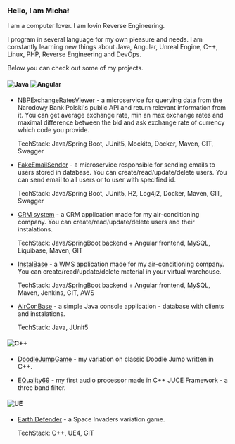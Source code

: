 ### Hello, I am Michał

I am a computer lover.
I am lovin Reverse Engineering.

I program in several language for my own pleasure and needs.
I am constantly learning new things about Java, Angular, Unreal Engine, C++, Linux, PHP, Reverse Engineering and DevOps.

Below you can check out some of my projects.

#### ![Java](https://img.shields.io/badge/java-%23ED8B00.svg?style=for-the-badge&logo=java&logoColor=white) ![Angular](https://img.shields.io/badge/angular-%23DD0031.svg?style=for-the-badge&logo=angular&logoColor=white)
- [NBPExchangeRatesViewer](https://github.com/Dirtyloop/NBPExchangeRatesViewer) - a microservice for querying data from the Narodowy Bank Polski's public API and return relevant information from it. You can get average exchange rate, min an max exchange rates and maximal difference between the bid and ask exchange rate of currency which code you provide.

  TechStack: Java/Spring Boot, JUnit5, Mockito, Docker, Maven, GIT, Swagger

- [FakeEmailSender](https://github.com/Dirtyloop/FakeEmailSender) - a microservice responsible for sending emails to users stored in database. You can create/read/update/delete users. You can send email to all users or to user with specified id.
  
  TechStack: Java/Spring Boot, JUnit5, H2, Log4j2, Docker, Maven, GIT, Swagger
  
  
- [CRM system](https://github.com/Dirtyloop/CRM_backend) - a CRM application made for my air-conditioning company. You can create/read/update/delete users and their instalations.

  TechStack: Java/SpringBoot backend + Angular frontend, MySQL, Liquibase, Maven, GIT
  
  
- [InstalBase](https://github.com/Dirtyloop/InstalBase) - a WMS application made for my air-conditioning company. You can create/read/update/delete material in your virtual warehouse.

  TechStack: Java/SpringBoot backend + Angular frontend, MySQL, Maven, Jenkins, GIT, AWS
  
  
- [AirConBase](https://github.com/Dirtyloop/AirConBase) - a simple Java console application - database with clients and instalations.

  TechStack: Java, JUnit5


#### ![C++](https://img.shields.io/badge/C++-8A2BE2)
- [DoodleJumpGame](https://github.com/Dirtyloop/doodleJumpGame) - my variation on classic Doodle Jump written in C++.

- [EQuality69](https://github.com/Dirtyloop/EQuality69) - my first audio processor made in C++ JUCE Framework - a three band filter.

  
#### ![UE](https://img.shields.io/badge/Unreal%20Engine-0E1128.svg?style=for-the-badge&logo=Unreal-Engine&logoColor=white)
- [Earth Defender](https://github.com/Dirtyloop/earthdefender) - a Space Invaders variation game.

  TechStack: C++, UE4, GIT

<!--
**Dirtyloop/Dirtyloop** is a ✨ _special_ ✨ repository because its `README.md` (this file) appears on your GitHub profile.

Here are some ideas to get you started:

- 🔭 I’m currently working on ...
- 🌱 I’m currently learning ...
- 👯 I’m looking to collaborate on ...
- 🤔 I’m looking for help with ...
- 💬 Ask me about ...
- 📫 How to reach me: ...
- 😄 Pronouns: ...
- ⚡ Fun fact: ...
-->
